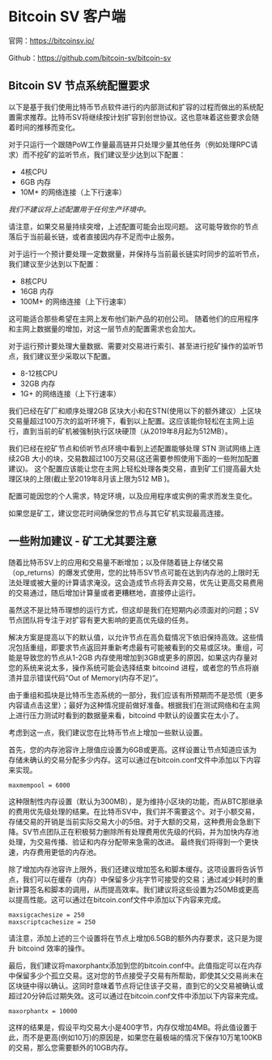 # Bitcoin SV 客户端

官网：https://bitcoinsv.io/

Github：https://github.com/bitcoin-sv/bitcoin-sv

## Bitcoin SV 节点系统配置要求

以下是基于我们使用比特币节点软件进行的内部测试和扩容的过程而做出的系统配置需求推荐。比特币SV将继续按计划扩容到创世协议。这也意味着这些要求会随着时间的推移而变化。

对于只运行一个跟随PoW工作量最高链并只处理少量其他任务（例如处理RPC请求）而不挖矿的监听节点，我们建议至少达到以下配置：

* 4核CPU
* 6GB 内存
* 10M+ 的网络连接（上下行速率）

*我们不建议将上述配置用于任何生产环境中。*


请注意，如果交易量持续突增，上述配置可能会出现问题。 这可能导致你的节点落后于当前最长链，或者直接因内存不足而中止服务。

对于运行一个预计要处理一定数据量，并保持与当前最长链实时同步的监听节点，我们建议至少达到以下配置：

* 8核CPU
* 16GB 内存
* 100M+ 的网络连接（上下行速率）

这可能适合那些希望在主网上发布他们新产品的初创公司。 随着他们的应用程序和主网上数据量的增加，对这一层节点的配置需求也会加大。

对于运行预计要处理大量数据、需要对交易进行索引、甚至进行挖矿操作的监听节点，我们建议至少采取以下配置。

* 8-12核CPU
* 32GB 内存
* 1G+ 的网络连接（上下行速率）

我们已经在矿厂和顺序处理2GB 区块大小和在STN(使用以下的额外建议）上区块交易量超过100万次的监听环境下，看到以上配置。这应该能你轻松在主网上运行，直到当前的矿机被强制执行区块硬顶（从2019年8月起为512MB）。

我们已经在挖矿节点和侦听节点环境中看到上述配置能够处理 STN 测试网络上连续2GB 大小的块，交易数超过100万交易(这还需要参照使用下面的一些附加配置建议)。 这个配置应该能让您在主网上轻松处理各类交易，直到矿工们提高最大处理区块的上限(截止至2019年8月该上限为512 MB )。

配置可能因您的个人需求，特定环境，以及应用程序或实例的需求而发生变化。

如果您是矿工，建议您花时间确保您的节点与其它矿机实现最高连接。

## 一些附加建议 - 矿工尤其要注意

随着比特币SV上的应用和交易量不断增加；以及伴随着链上存储交易（op_returns）的爆发式使用，您的比特币SV节点可能在达到内存池的上限时无法处理或被大量的计算请求淹没。这会造成节点将丢弃交易，优先让更高交易费用的交易通过，随后增加计算量或者更糟糕地，直接停止运行。

虽然这不是比特币理想的运行方式，但这却是我们在短期内必须面对的问题；SV节点团队将专注于对扩容有更大影响的更高优先级的任务。

解决方案是提高以下的默认值，以允许节点在高负载情况下依旧保持高效。这些情况包括重组，即要求节点返回并重新考虑最有可能被看到的交易或区块。重组，可能是导致您的节点从1-2GB 内存使用增加到3GB或更多的原因，如果这内存量对您的系统来说太多，操作系统可能会选择结束 bitcoind 进程，或者您的节点将崩溃并显示错误代码“Out of Memory(内存不足)“。

由于重组和孤块是比特币生态系统的一部分，我们应该有所预期而不是恐慌（更多内容请点击这里）；最好为这种情况提前做好准备。根据我们在测试网络和在主网上进行压力测试时看到的数据量来看，bitcoind 中默认的设置实在太小了。

考虑到这一点，我们建议您在比特币节点上增加一些默认设置。

首先，您的内存池容许上限值应设置为6GB或更高。这样设置让节点知道应该为存储未确认的交易分配多少内存。这可以通过在bitcoin.conf文件中添加以下内容来实现。

```
maxmempool = 6000
```

这种限制性内存设置（默认为300MB），是为维持小区块的功能，而从BTC那继承的费用优先级处理的结果。在比特币SV中，我们并不需要这个。对于小额交易，存储交易的开销是当前实际交易大小的5倍。对于大额的交易，这种费用会急剧下降。SV节点团队正在积极努力删除所有处理费用优先级的代码，并为加快内存池处理，为交易传播、验证和内存分配带来急需的改进。 最终我们将得到一个更快速，内存费用更低的内存池。

除了增加内存池容许上限外，我们还建议增加签名和脚本缓存。这项设置将告诉节点，我们可以在缓存（内存）中保留多少兆字节可接受的交易；通过减少耗时的重新计算签名和脚本的调用，从而提高效率。我们建议将这些设置为250MB或更高以提高性能。这可以通过在bitcoin.conf文件中添加以下内容来完成。

```
maxsigcachesize = 250
maxscriptcachesize = 250
```


请注意，添加上述的三个设置将在节点上增加6.5GB的额外内存要求，这只是为提升 bitcoind 效率的操作。

最后，我们建议将maxorphantx添加到您的bitcoin.conf中。此值指定可以在内存中保留多少个孤立交易。这对您的节点接受子交易有所帮助，即使其父交易尚未在区块链中得以确认。这同时意味着节点将记住该子交易，直到它的父交易被确认或超过20分钟后过期失效。这可以通过在bitcoin.conf文件中添加以下内容来完成。

```
maxorphantx = 10000
```

这样的结果是，假设平均交易大小是400字节，内存仅增加4MB。将此值设置于此，而不是更高(例如10万)的原因是，如果您在最极端的情况下保存10万笔100KB的交易，那么您需要额外的10GB内存。​​​​